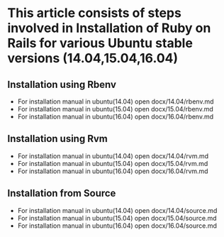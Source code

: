 This article consists of steps involved in **Installation of Ruby on Rails for various Ubuntu stable versions (14.04,15.04,16.04)**
==================================
Installation using Rbenv
------------------------
*  For installation manual in ubuntu(14.04) open docx/14.04/rbenv.md
*  For installation manual in ubuntu(15.04) open docx/15.04/rbenv.md
*  For installation manual in ubuntu(16.04) open docx/16.04/rbenv.md

Installation using Rvm
----------------------
*  For installation manual in ubuntu(14.04) open docx/14.04/rvm.md
*  For installation manual in ubuntu(15.04) open docx/15.04/rvm.md
*  For installation manual in ubuntu(16.04) open docx/16.04/rvm.md

Installation from Source
-----------------------------------------------
*  For installation manual in ubuntu(14.04) open docx/14.04/source.md
*  For installation manual in ubuntu(15.04) open docx/15.04/source.md
*  For installation manual in ubuntu(16.04) open docx/16.04/source.md

